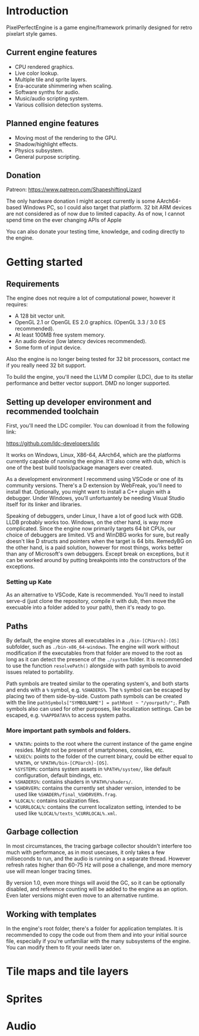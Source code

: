 # Introduction

PixelPerfectEngine is a game engine/framework primarily designed for retro pixelart style games.

## Current engine features

* CPU rendered graphics.
* Live color lookup.
* Multiple tile and sprite layers.
* Era-accurate shimmering when scaling.
* Software synths for audio.
* Music/audio scripting system.
* Various collision detection systems.

## Planned engine features

* Moving most of the rendering to the GPU.
* Shadow/highlight effects.
* Physics subsystem.
* General purpose scripting.

## Donation

Patreon: https://www.patreon.com/ShapeshiftingLizard

The only hardware donation I might accept currently is some AArch64-based Windows PC, so I could also target that platform. 32 bit ARM devices are not considered as of now due to limited capacity. As of now, I cannot spend time on the ever changing APIs of Apple

You can also donate your testing time, knowledge, and coding directly to the engine.

# Getting started

## Requirements

The engine does not require a lot of computational power, however it requires:

* A 128 bit vector unit.
* OpenGL 2.1 or OpenGL ES 2.0 graphics. (OpenGL 3.3 / 3.0 ES recommended).
* At least 100MB free system memory.
* An audio device (low latency devices recommended).
* Some form of input device.

Also the engine is no longer being tested for 32 bit processors, contact me if you really need 32 bit support.

To build the engine, you'll need the LLVM D compiler (LDC), due to its stellar performance and better vector support. DMD no longer supported.

## Setting up developer environment and recommended toolchain

First, you'll need the LDC compiler. You can download it from the following link:

https://github.com/ldc-developers/ldc

It works on Windows, Linux, X86-64, AArch64, which are the platforms currently capable of running the engine. It'll also come with dub, which is one of the best build tools/package managers ever created.

As a development environment I recommend using VSCode or one of its community versions. There's a D extension by WebFreak, you'll need to install that. Optionally, you might want to install a C++ plugin with a debugger. Under Windows, you'll unfortuantely be needing Visual Studio itself for its linker and libraries.

Speaking of debuggers, under Linux, I have a lot of good luck with GDB. LLDB probably works too. Windows, on the other hand, is way more complicated. Since the engine now primarily targets 64 bit CPUs, our choice of debuggers are limited. VS and WinDBG works for sure, but really doesn't like D structs and pointers when the target is 64 bits. RemedyBG on the other hand, is a paid solution, however for most things, works better than any of Microsoft's own debuggers. Except break on exceptions, but it can be worked around by putting breakpoints into the constructors of the exceptions.

### Setting up Kate

As an alternative to VSCode, Kate is recommended. You'll need to install serve-d (just clone the repository, compile it with dub, then move the execuable into a folder added to your path), then it's ready to go.

## Paths

By default, the engine stores all executables in a `./bin-[CPUarch]-[OS]` subfolder, such as `./bin-x86_64-windows`. The engine will work without modification if the executables from that folder are moved to the root as long as it can detect the presence of the `./system` folder. It is recommended to use the function `resolvePath()` alongside with path symbols to avoid issues related to portability.

Path symbols are treated similar to the operating system's, and both starts and ends with a `%` symbol, e.g. `%SHADERS%`. The `%` symbol can be escaped by placing two of them side-by-side. Custom path symbols can be created with the line `pathSymbols["SYMBOLNAME"] = pathRoot ~ "/yourpath/";`. Path symbols also can used for other purposes, like localization settings. Can be escaped, e.g. `%%APPDATA%%` to access system paths.

### More important path symbols and folders.

 * `%PATH%`: points to the root where the current instance of the game engine resides. Might not be present of smartphones, consoles, etc.
 * `%EXEC%`: points to the folder of the current binary, could be either equal to `%PATH%`, or `%PATH%/bin-[CPUarch]-[OS]`.
 * `%SYSTEM%`: contains system assets in `%PATH%/system/`, like default configuration, default bindings, etc.
 * `%SHADERS%`: contains shaders in `%PATH%/shaders/`.
 * `%SHDRVER%`: contains the currently set shader version, intended to be used like `%SHADER%/final_%SHDRVER%.frag`.
 * `%LOCAL%`: contains localization files.
 * `%CURRLOCAL%`: contains the current localizaton setting, intended to be used like `%LOCAL%/texts_%CURRLOCAL%.xml`.

## Garbage collection

In most circumstances, the tracing garbage collector shouldn't interfere too much with performance, as in most usecases, it only takes a few miliseconds to run, and the audio is running on a separate thread. However refresh rates higher than 60-75 Hz will pose a challenge, and more memory use will mean longer tracing times.

By version 1.0, even more things will avoid the GC, so it can be optionally disabled, and reference counting will be added to the engine as an option. Even later versions might even move to an alternative runtime.

## Working with templates

In the engine's root folder, there's a folder for application templates. It is recommended to copy the code out from them and into your initial source file, especially if you're unfamiliar with the many subsystems of the engine. You can modify them to fit your needs later on.

# Tile maps and tile layers

# Sprites

# Audio
